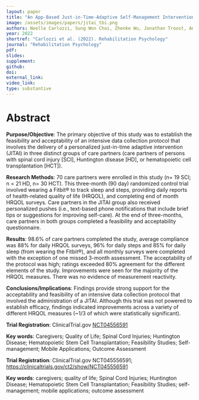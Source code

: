 ```yaml
---
layout: paper
title: "An App-Based Just-in-Time-Adaptive Self-Management Intervention for Care Partners: The CareQOL Feasibility Pilot Study"
image: /assets/images/papers/jitai_tbi.png
authors: Noelle Carlozzi, Sung Won Choi, Zhenke Wu, Jonathan Troost, Angela Lyden, Jennifer Miner, Christopher Graves, Jitao Wang, Xinghui Yan, Srijan Sen
year: 2022
shortref: "Carlozzi et al. (2022). Rehabilitation Psychology"
journal: "Rehabilitation Psychology"
pdf:
slides:
supplement:
github:
doi:
external_link: 
video_link: 
type: substantive
---
```


# Abstract

**Purpose/Objective**: The primary objective of this study was to establish the feasibility and acceptability of an intensive data collection protocol that involves the delivery of a personalized just-in-time adaptive intervention (JITAI) in three distinct groups of care partners (care partners of persons with spinal cord injury [SCI], Huntington disease [HD], or hematopoietic cell transplantation [HCT]).   

**Research Methods**: 70 care partners were enrolled in this study (n= 19 SCI; n = 21 HD, n= 30 HCT). This three-month (90 day) randomized control trial involved wearing a Fitbit® to track sleep and steps, providing daily reports of health-related quality of life (HRQOL), and completing end of month HRQOL surveys. Care partners in the JITAI group also received personalized pushes (i.e., text-based phone notifications that include brief tips or suggestions for improving self-care). At the end of three-months, care partners in both groups completed a feasibility and acceptability questionnaire.

**Results**: 98.6% of care partners completed the study, average compliance was 88% for daily HRQOL surveys, 96% for daily steps and 85% for daily sleep (from wearing the Fitbit®), and all monthly surveys were completed with the exception of one missed 3-month assessment.  The acceptability of the protocol was high; ratings exceeded 80% agreement for the different elements of the study. Improvements were seen for the majority of the HRQOL measures. There was no evidence of measurement reactivity.   

**Conclusions/Implications**: Findings provide strong support for the acceptability and feasibility of an intensive data collection protocol that involved the administration of a JITAI. Although this trial was not powered to establish efficacy, findings indicated improvements across a variety of different HRQOL measures (~1/3 of which were statistically significant). 

**Trial Registration**: ClinicalTrial.gov [NCT04556591](https://clinicaltrials.gov/ct2/show/NCT04556591)

**Key words**: Caregivers; Quality of Life; Spinal Cord Injuries; Huntington Disease; Hematopoietic Stem Cell Transplantation; Feasibility Studies; Self-management; Mobile Applications; Outcome Assessment



**Trial Registration**: ClinicalTrial.gov NCT045556591; https://clinicaltrials.gov/ct2/show/NCT045556591 

**Key words**: caregivers; quality of life; Spinal Cord Injuries; Huntington Disease; Hematopoietic Stem Cell Transplantation; Feasibility Studies; self-management; mobile applications; outcome assessment
